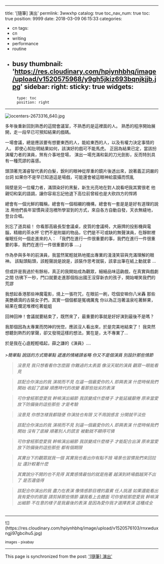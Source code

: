 
---
title: '[隨筆] 演出'
permlink: 3wwxhp
catalog: true
toc_nav_num: true
toc: true
position: 9999
date: 2018-03-09 06:15:33
categories:
- cn
tags:
- cn
- writing
- performance
- routine
- busy
thumbnail: 'https://res.cloudinary.com/hpiynhbhq/image/upload/v1520575968/y9gh5jkiz693bqnjkjjb.jpg'
sidebar:
    right:
        sticky: true
widgets:
    -
        type: toc
        position: right
---


![iocenters-2673316_640.jpg](https://res.cloudinary.com/hpiynhbhq/image/upload/v1520575968/y9gh5jkiz693bqnjkjjb.jpg)

多年後重新回到熟悉的這間會議室，不熟悉的是這裡面的人。
熟悉的程序開始展開，走一段早已可預知結果的戲碼。

一場會議，總是應該要有想要東西的人，能給東西的人，以及有權力決定事情的人。
即使心知肚明結果如何，該演好的戲可不能馬虎。
正因為結果已定，當該扮演權力者的演員，煞有介事地登場，
演出一場充滿和氣的刀光劍影，反而特別具有一種荒謬的喜感。

頭頂著充滿睿智代表的白髮，銳利的眼神從厚重的鏡片後透出來，說著義正詞嚴的台詞
如果你不是早已知道這是場戲，可能還會被這眼神給震攝而慌亂

隔壁是另一位權力者，滿頭染好的黑髮，新生光亮地在對人說看吧我其實很老
他親切和氣的語調，讓你容易忘記他退下高位前曾經也是大砍四方的悍將

總會有一個光鮮的職稱，總會有一個相襯的機構，總會有一套是是是好有道理的說法
用他們長年習慣與浸泡裡所學習到的方式，來自各方自動自發，天衣無縫地，登台合唱。

別忘了道具組！
你看那高級長型會議桌，皮質的會議椅，大廠牌的投影機與電腦，精緻的茶水杯
它們不是附屬的物品，它們是不可或缺的無聲演員，在靜默裡催眠任何一個走進來的人：
「我們在進行一件很重要的事，我們在進行一件很重要的事，我們在進行一件很重要的事 ....」

作為參與多年的前演員，我當然駕輕就熟地擺出專業的淺淺笑容與充滿理解的眼神。
該點頭點頭，該輕聲說是說是，該裝作思考就裝，該拿出筆在紙上動就拿 ...

但或許是我過於有餘裕，真正的我開始成為觀眾，細細品味這齣戲，在真實與戲劇之間
彷彿下一秒，門口就要走進那個指出國王沒穿新衣的孩子，開始嘲笑我們的荒謬

我想起香港那些神魔電影，燒上一張符咒，在眼前一刷，唸個安嘛你八米轟
那些美艷嬌滴的古裝女子們，其實一個個都是冤魂厲鬼
你以為正泡著溫泉吃著鮮果，結果在爛泥堆裡吃著蛆蛆

回神回神！會議就要結束了，既然來了，最重要的事就是好好演到最後不是嗎？

我那個因為太專業而閃神的恍惚，應該沒人看出來，於是完美地結束了！
我突然想聽到熱烈的掌聲，卻又發現這樣的想法，實在是，太不專業了...

於是我在心底輕輕唱起，薛之謙的《演員》....
<h6>
>簡單點 說話的方式簡單點
遞進的情緒請省略
你又不是個演員
別設計那些情節

>沒意見 我只想看看你怎麼圓
你難過的太表面 像沒天賦的演員
觀眾一眼能看見

>該配合你演出的我 演視而不見
在逼一個最愛你的人 即興表演
什麼時候我們開始 收起了底線
順應時代的改變 看那些拙劣的表演

>可你曾經那麼愛我 幹嘛演出細節
我該變成什麼樣子 才能延緩厭倦
原來當愛放下防備後的這些那些
才是考驗

>沒意見 你想怎樣我都隨便
你演技也有限 又不用說感言
分開就平淡些

>該配合你演出的我 演視而不見
別逼一個最愛你的人 即興表演
什麼時候我們開始 沒有了底線
順著別人的謊言 被動就不顯得可憐

>可你曾經那麼愛我 幹嘛演出細節
我該變成什麼樣子 才能配合出演
原來當愛放下防備後的這些那些
都有個期限

>其實台下的觀眾就我一個
其實我也看出你有點不捨
場景也習慣我們來回拉扯
還計較著什麼

>其實說分不開的也不見得
其實感情最怕的就是拖著
越演到終場戲越哭不出了
是否還值得

>該配合你演出的我 盡力在表演
像情感節目裡的嘉賓 任人挑選
如果還能看出我有愛你的那面
請剪掉那些情節 讓我看上去體面
可你曾經那麼愛我 幹嘛演出細節
不在意的樣子是我最後的表演
是因為愛你我才選擇表演 這種成全
</h6>
<hr>
![](https://res.cloudinary.com/hpiynhbhq/image/upload/v1520576103/rnxwduxngji97gbcihu5.jpg)

<sub>images - pixabay</sub>






- - -

This page is synchronized from the post: ['[隨筆] 演出'](https://steemit.com/@deanliu/3wwxhp)
